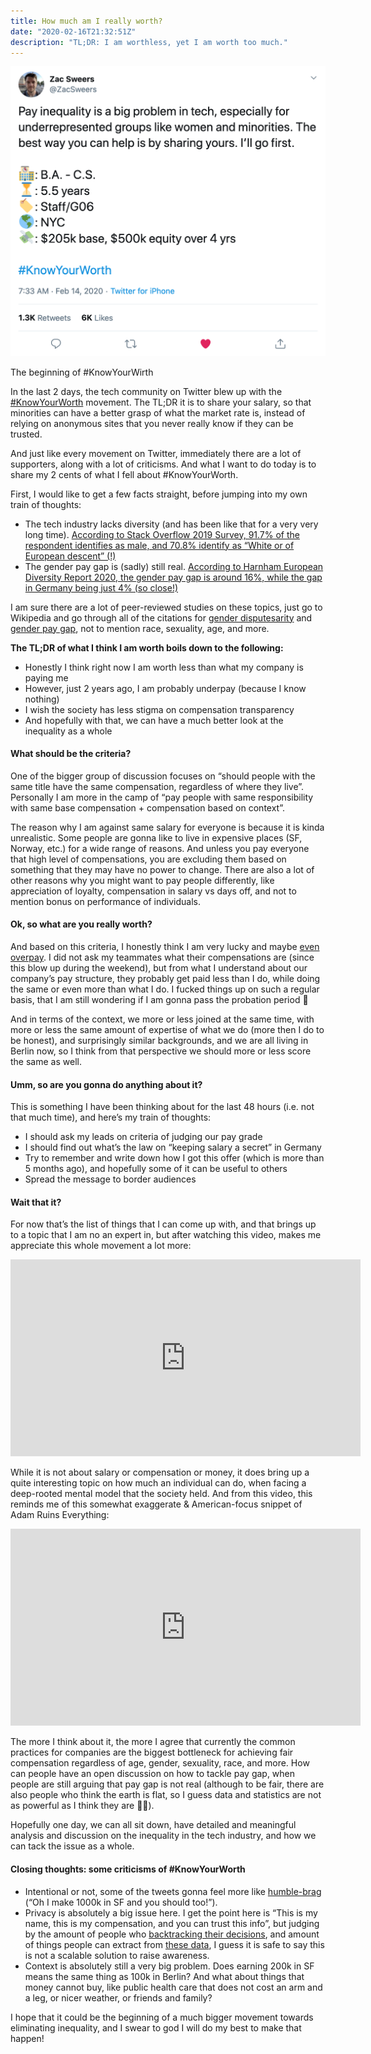 ```yaml
---
title: How much am I really worth?
date: "2020-02-16T21:32:51Z"
description: "TL;DR: I am worthless, yet I am worth too much."
---
```


![](./zac.png)<figcaption>The beginning of #KnowYourWirth</figcaption>

In the last 2 days, the tech community on Twitter blew up with the [#KnowYourWorth](https://twitter.com/hashtag/KnowYourWorth) movement. The TL;DR it is to share your salary, so that minorities can have a better grasp of what the market rate is, instead of relying on anonymous sites that you never really know if they can be trusted.

And just like every movement on Twitter, immediately there are a lot of supporters, along with a lot of criticisms. And what I want to do today is to share my 2 cents of what I fell about #KnowYourWorth.

First, I would like to get a few facts straight, before jumping into my own train of thoughts:

- The tech industry lacks diversity (and has been like that for a very very long time). [According to Stack Overflow 2019 Survey, 91.7% of the respondent identifies as male, and 70.8% identify as “White or of European descent” (!)](https://insights.stackoverflow.com/survey/2019#developer-profile)
- The gender pay gap is (sadly) still real. [According to Harnham European Diversity Report 2020, the gender pay gap is around 16%, while the gap in Germany being just 4% (so close!)](https://www.harnham.com/2020-european-diversity-report)

I am sure there are a lot of peer-reviewed studies on these topics, just go to Wikipedia and go through all of the citations for [gender disputesarity](https://en.wikipedia.org/wiki/Gender_disparity_in_computing) and [gender pay gap](https://en.wikipedia.org/wiki/Gender_pay_gap), not to mention race, sexuality, age, and more.

**The TL;DR of what I think I am worth boils down to the following:**

- Honestly I think right now I am worth less than what my company is paying me
- However, just 2 years ago, I am probably underpay (because I know nothing)
- I wish the society has less stigma on compensation transparency
- And hopefully with that, we can have a much better look at the inequality as a whole

#### What should be the criteria?

One of the bigger group of discussion focuses on “should people with the same title have the same compensation, regardless of where they live”. Personally I am more in the camp of “pay people with same responsibility with same base compensation + compensation based on context”.

The reason why I am against same salary for everyone is because it is kinda unrealistic. Some people are gonna like to live in expensive places (SF, Norway, etc.) for a wide range of reasons. And unless you pay everyone that high level of compensations, you are excluding them based on something that they may have no power to change. There are also a lot of other reasons why you might want to pay people differently, like appreciation of loyalty, compensation in salary vs days off, and not to mention bonus on performance of individuals.

#### Ok, so what are you really worth?

And based on this criteria, I honestly think I am very lucky and maybe [even overpay](https://twitter.com/louis993546/status/1228570372771123201). I did not ask my teammates what their compensations are (since this blow up during the weekend), but from what I understand about our company’s pay structure, they probably get paid less than I do, while doing the same or even more than what I do. I fucked things up on such a regular basis, that I am still wondering if I am gonna pass the probation period 🤞

And in terms of the context, we more or less joined at the same time, with more or less the same amount of expertise of what we do (more then I do to be honest), and surprisingly similar backgrounds, and we are all living in Berlin now, so I think from that perspective we should more or less score the same as well.

#### Umm, so are you gonna do anything about it?

This is something I have been thinking about for the last 48 hours (i.e. not that much time), and here’s my train of thoughts:

- I should ask my leads on criteria of judging our pay grade
- I should find out what’s the law on “keeping salary a secret” in Germany
- Try to remember and write down how I got this offer (which is more than 5 months ago), and hopefully some of it can be useful to others
- Spread the message to border audiences

#### Wait that it?

For now that’s the list of things that I can come up with, and that brings up to a topic that I am no an expert in, but after watching this video, makes me appreciate this whole movement a lot more:

<iframe width="560" height="315" src="https://www.youtube-nocookie.com/embed/RSgXcFdHxFI" frameborder="0" allow="accelerometer; autoplay; encrypted-media; gyroscope; picture-in-picture" allowfullscreen></iframe>

While it is not about salary or compensation or money, it does bring up a quite interesting topic on how much an individual can do, when facing a deep-rooted mental model that the society held. And from this video, this reminds me of this somewhat exaggerate & American-focus snippet of Adam Ruins Everything:

<iframe width="560" height="315" src="https://www.youtube-nocookie.com/embed/7xH7eGFuSYI" frameborder="0" allow="accelerometer; autoplay; encrypted-media; gyroscope; picture-in-picture" allowfullscreen></iframe>

The more I think about it, the more I agree that currently the common practices for companies are the biggest bottleneck for achieving fair compensation regardless of age, gender, sexuality, race, and more. How can people have an open discussion on how to tackle pay gap, when people are still arguing that pay gap is not real (although to be fair, there are also people who think the earth is flat, so I guess data and statistics are not as powerful as I think they are 🤷‍♀️).

Hopefully one day, we can all sit down, have detailed and meaningful analysis and discussion on the inequality in the tech industry, and how we can tack the issue as a whole.

#### Closing thoughts: some criticisms of #KnowYourWorth

- Intentional or not, some of the tweets gonna feel more like [humble-brag](https://www.urbandictionary.com/define.php?term=Humble%20Brag) (“Oh I make 1000k in SF and you should too!”).
- Privacy is absolutely a big issue here. I get the point here is “This is my name, this is my compensation, and you can trust this info”, but judging by the amount of people who [backtracking their decisions](https://twitter.com/HeatherDoshay/status/1228743317300510726), and amount of things people can extract from [these data](https://twitter.com/newsycombinator/status/1228665735632822273), I guess it is safe to say this is not a scalable solution to raise awareness.
- Context is absolutely still a very big problem. Does earning 200k in SF means the same thing as 100k in Berlin? And what about things that money cannot buy, like public health care that does not cost an arm and a leg, or nicer weather, or friends and family?

I hope that it could be the beginning of a much bigger movement towards eliminating inequality, and I swear to god I will do my best to make that happen!